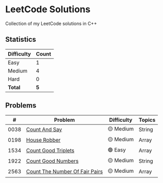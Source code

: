 # LeetCode Solutions

Collection of my LeetCode solutions in C++

## Statistics

| Difficulty | Count |
|------------|-------|
| Easy | 1 |
| Medium | 4 |
| Hard | 0 |
| **Total** | **5** |

## Problems

| # | Problem | Difficulty | Topics |
|---|---------|------------|--------|
| 0038 | [Count And Say](0038-count-and-say/0038-count-and-say.cpp) | 🟡 Medium | String |
| 0198 | [House Robber](0198-house-robber/0198-house-robber.cpp) | 🟡 Medium | Array |
| 1534 | [Count Good Triplets](1534-count-good-triplets/1534-count-good-triplets.cpp) | 🟢 Easy | Array |
| 1922 | [Count Good Numbers](1922-count-good-numbers/1922-count-good-numbers.cpp) | 🟡 Medium | String |
| 2563 | [Count The Number Of Fair Pairs](2563-count-the-number-of-fair-pairs/2563-count-the-number-of-fair-pairs.cpp) | 🟡 Medium | Array |
